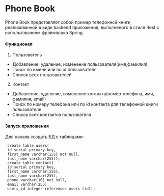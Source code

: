 # Phone Book

Phone Book представляет собой пример телефонной книги, реализованной в виде backend приложения, выполненого в стиле Rest с использованием фрэймворка Spring.
#### Функционал ####
 1.	Пользователь
  + Добавление, удаление, изменение пользователя(имя,фамилия)
  + Поиск по имени или по id пользователя
  + Список всех пользователей
 2. Контакт
  + Добавление, удаление, изменение контакта(номер телефона, имя, фамилия, email)
  + Поиск по номеру телефона или по id контакта для телефонной книги пользователя
  + Список всех контактов пользователя
#### Запуск приложения ####
Для начала создать БД с таблицами:
```
 create table users(
 id serial primary key,
 first_name varchar(255) not null,
 last_name varchar(255));
 create table contact(
 id serial primary key,
 first_name varchar(255),
 last_name varchar(255),
 phone varchar(16) not null,
 email varchar(255),
 users_id integer references users (id));
 ```
